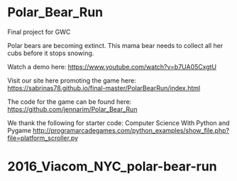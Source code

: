 # Polar_Bear_Run
Final project for GWC

Polar bears are becoming extinct. This mama bear needs to collect all her cubs before it stops snowing. 

Watch a demo here: 
https://www.youtube.com/watch?v=b7UA05CxgtU

Visit our site here promoting the game here:
https://sabrinas78.github.io/final-master/PolarBearRun/index.html

The code for the game can be found here: 
https://github.com/jennarim/Polar_Bear_Run

We thank the following for starter code:
Computer Science With Python and Pygame
http://programarcadegames.com/python_examples/show_file.php?file=platform_scroller.py



# 2016_Viacom_NYC_polar-bear-run
